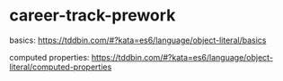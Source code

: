 # career-track-prework

basics: https://tddbin.com/#?kata=es6/language/object-literal/basics

computed properties: https://tddbin.com/#?kata=es6/language/object-literal/computed-properties
